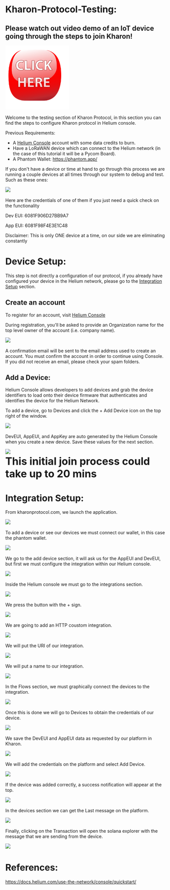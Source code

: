 # Kharon-Protocol-Testing:

## Please watch out video demo of an IoT device going through the steps to join Kharon!

[<img src="https://raw.githubusercontent.com/altaga/SCUP-WWAC/master/Images/click-here-button.png" width=200>](https://youtu.be/FE08cTZfyiQ)
 
Welcome to the testing section of Kharon Protocol, in this section you can find the steps to configure Kharon protocol in Helium console.

Previous Requirements:

- A [Helium Console](https://console.helium.com/) account with some data credits to burn.
- Have a LoRaWAN device which can connect to the Helium network (in the case of this tutorial it will be a Pycom Board).
- A Phantom Wallet: https://phantom.app/

If you don't have a device or time at hand to go through this process we are running a couple devices at all times through our system to debug and test.
Such as these ones:

<img src="https://i.ibb.co/QnFSZgC/device1.png" width="200">

Here are the credentials of one of them if you just need a quick check on the functionality

Dev EUI: 6081F906D27BB9A7

App EUI: 6081F98F4E3E1C48

Disclaimer: This is only ONE device at a time, on our side we are eliminating constantly 

# Device Setup:

This step is not directly a configuration of our protocol, if you already have configured your device in the Helium network, please go to the [Integration Setup](#integration-setup) section.

## Create an account
To register for an account, visit [Helium Console](https://console.helium.com/)

During registration, you'll be asked to provide an Organization name for the top level owner of the account (i.e. company name).

<img src="https://docs.helium.com/img/use-the-network/console/console-register.png">

A confirmation email will be sent to the email address used to create an account. You must confirm the account in order to continue using Console. If you did not receive an email, please check your spam folders.

## Add a Device:
Helium Console allows developers to add devices and grab the device identifiers to load onto their device firmware that authenticates and identifies the device for the Helium Network.

To add a device, go to Devices and click the + Add Device icon on the top right of the window.

<img src="https://docs.helium.com/img/use-the-network/console/console-add-device.png">

DevEUI, AppEUI, and AppKey are auto generated by the Helium Console when you create a new device. Save these values for the next section.

<img src="https://docs.helium.com/img/use-the-network/console/console-device-details.png">


<div style="font-size:2rem; font-weight:bold">This initial join process could take up to 20 mins</div>

# Integration Setup:

From kharonprotocol.com, we launch the application.

<img src="https://i.ibb.co/m58dZPK/setup-1.png">

To add a device or see our devices we must connect our wallet, in this case the phantom wallet.

<img src="https://i.ibb.co/0ByBF87/setup-3.png">

We go to the add device section, it will ask us for the AppEUI and DevEUI, but first we must configure the integration within our Helium console.

<img src="https://i.ibb.co/2vtNWRN/setup-4.png">

Inside the Helium console we must go to the integrations section.

<img src="https://i.ibb.co/h2XgZWr/setup-5.png">

We press the button with the + sign.

<img src="https://i.ibb.co/8PVpMwm/setup-6.png">

We are going to add an HTTP coustom integration.

<img src="https://i.ibb.co/bv2zqjc/setup-7.png">

We will put the URI of our integration.

<img src="https://i.ibb.co/R6zL78X/setup-9.png">

We will put a name to our integration.

<img src="https://i.ibb.co/VWSvKTN/setup-10.png">

In the Flows section, we must graphically connect the devices to the integration.

<img src="https://i.ibb.co/hmDpHWX/setup-11.png">

Once this is done we will go to Devices to obtain the credentials of our device.

<img src="https://i.ibb.co/KXd8kNy/setup-14.png">

We save the DevEUI and AppEUI data as requested by our platform in Kharon.

<img src="https://i.ibb.co/94NSMHn/setup-15.png">

We will add the credentials on the platform and select Add Device.

<img src="https://i.ibb.co/183Bf7Q/setup-16.png">

If the device was added correctly, a success notification will appear at the top.

<img src="https://i.ibb.co/XZVG1QQ/setup-17.png">

In the devices section we can get the Last message on the platform.

<img src="https://i.ibb.co/31FrkRs/setup-19-1.png">

Finally, clicking on the Transaction will open the solana explorer with the message that we are sending from the device.

<img src="https://i.ibb.co/8MBpg9T/setup-20.png">

# References:

https://docs.helium.com/use-the-network/console/quickstart/
